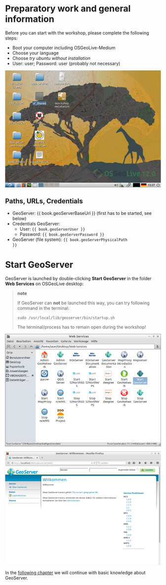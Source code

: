 # Preparatory work and general information

Before you can start with the workshop, please complete the following steps:

* Boot your computer including OSGeoLive-Medium
* Choose your language
* Choose *try ubuntu without installation* <!--in englisch richtig?-->
* User: user; Password: user (probably not necessary)

![Home screen of OSGeo Live {{ book.osGeoLiveVersion }} on your computer.](../assets/startview.png)

## Paths, URLs, Credentials

* GeoServer: {{ book.geoServerBaseUrl }} (first has to be started, see below)
* Credentials GeoServer:
  * User: <code>{{ book.geoServerUser }}</code>
  * Password: <code>{{ book.geoServerPassword }}</code>
* GeoServer (file system): <code>{{ book.geoServerPhysicalPath }}</code>

# Start GeoServer

GeoServer is launched by double-clicking **Start GeoServer** in the folder
**Web Services** on OSGeoLive desktop:

> **note**
>
> If GeoServer can **not** be launched this way, you can try
> following command in the terminal:
> ```
> sudo /usr/local/lib/geoserver/bin/startup.sh
> ```
> The terminal/process has to remain open during the workshop!

![Start GeoServer.](../assets/start_geoserver.png)

![GeoServer web interface after successful launch.](../assets/geoserver_gui.png)

In the [following chapter](../basics/README.md) we will continue with basic knowledge about GeoServer.
